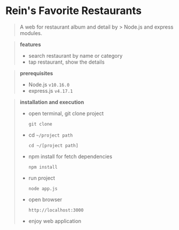 # Rein's Favorite Restaurants

> A web for restaurant album and detail by > Node.js and express modules.

> **features**
>
> - search restaurant by name or category
> - tap restaurant, show the details

> **prerequisites**
>
> - Node.js `v10.16.0`
> - express.js `v4.17.1`

> **installation and execution**
>
> - open terminal, git clone project
>   ```
>   git clone
>   ```
> - cd `~/project path`
>   ```
>   cd ~/[project path]
>   ```
> - npm install for fetch dependencies
>   ```
>   npm install
>   ```
> - run project
>   ```
>   node app.js
>   ```
> - open browser
>   ```
>   http://localhost:3000
>   ```
> - enjoy web application
